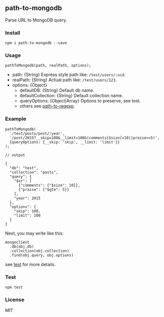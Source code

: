 ## path-to-mongodb

Parse URL to MongoDB query.

### Install

    npm i path-to-mongodb --save

### Usage

```
pathToMongodb(path, realPath, options);
```
- path: {String} Express style path like: `/test/users/:uid`.
- realPath: {String} Actual path like: `/test/users/123`.
- options: {Object}
  - defaultDB: {String} Default db name.
  - defaultCollection: {String} Default collection name.
  - queryOptions: {Object|Array} Options to preserve, see test.
  - others see [path-to-regexp](https://www.npmjs.com/package/path-to-regexp).

### Example

```
pathToMongodb(
  '/test/posts/post/:year',
  '/post/2015?__skip=100&__limit=100&(comments[$size]=10||praise>=5)',
  {queryOptions: {__skip: 'skip', __limit: 'limit'}}
);

// output

{
  "db": "test",
  "collection": "posts",
  "query": {
    "$or": [
      {"comments": {"$size": 10}},
      {"praise": {"$gte": 5}}
    ],
    "year": 2015
  },
  "options": {
    "skip": 100,
    "limit": 100
  }
}
```

Next, you may write like this:

```
mongoclient
  .db(obj.db)
  .collection(obj.collection)
  .find(obj.query, obj.options)
```

see [test](https://github.com/nswbmw/path-to-mongodb/test/test.js) for more details.

### Test

    npm test
    
### License
MIT